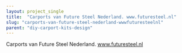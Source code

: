 ```yaml
---
layout: project_single
title:  "Carports van Future Steel Nederland. www.futuresteel.nl"
slug: "carports-van-future-steel-nederland-wwwfuturesteelnl"
parent: "diy-carport-kits-design"
---
```

Carports van Future Steel Nederland. www.futuresteel.nl